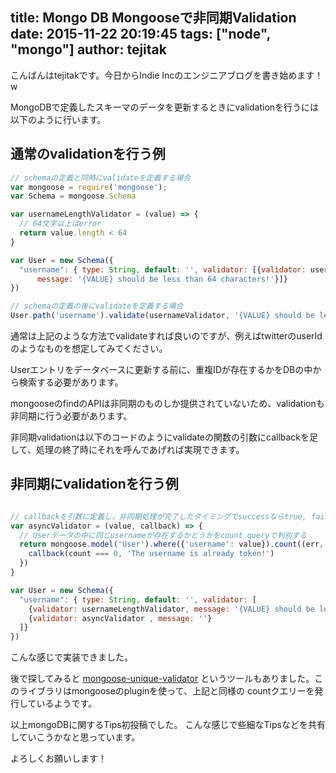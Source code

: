 title: Mongo DB Mongooseで非同期Validation
date: 2015-11-22 20:19:45
tags: ["node", "mongo"]
author: tejitak
---

こんばんはtejitakです。今日からIndie Incのエンジニアブログを書き始めます！w

MongoDBで定義したスキーマのデータを更新するときにvalidationを行うには以下のように行います。

## 通常のvalidationを行う例

``` js
// schemaの定義と同時にvalidateを定義する場合
var mongoose = require('mongoose');
var Schema = mongoose.Schema

var usernameLengthValidator = (value) => {
  // 64文字以上はerror
  return value.length < 64
}

var User = new Schema({
  "username": { type: String, default: '', validator: [{validator: usernameLengthValidator ,
      message: '{VALUE} should be less than 64 characters!'}]}
})

// schemaの定義の後にvalidateを定義する場合
User.path('username').validate(usernameValidator, '{VALUE} should be less than 64 characters!')

```

通常は上記のような方法でvalidateすれば良いのですが、例えばtwitterのuserIdのようなものを想定してみてください。

Userエントリをデータベースに更新する前に、重複IDが存在するかをDBの中から検索する必要があります。

mongooseのfindのAPIは非同期のものしか提供されていないため、validationも非同期に行う必要があります。

非同期validationは以下のコードのようにvalidateの関数の引数にcallbackを足して、処理の終了時にそれを呼んであげれば実現できます。

## 非同期にvalidationを行う例
``` js

// callbackを引数に定義し、非同期処理が完了したタイミングでsuccessならtrue, failならfalseをcallbackに渡して実行する
var asyncValidator = (value, callback) => {
  // Userデータの中に同じusernameが存在するかどうかをcount queryで判別する
  return mongoose.model('User').where({'username': value}).count((err, count) => {
    callback(count === 0, 'The username is already token!')
  })
}

var User = new Schema({
  "username": { type: String, default: '', validator: [
    {validator: usernameLengthValidator, message: '{VALUE} should be less than 64 characters!'},
    {validator: asyncValidator , message: ''}
  ]}
})
```

こんな感じで実装できました。

後で探してみると [mongoose-unique-validator](https://www.npmjs.com/package/mongoose-unique-validator) というツールもありました。このライブラリはmongooseのpluginを使って、上記と同様の countクエリーを発行しているようです。

以上mongoDBに関するTips初投稿でした。
こんな感じで些細なTipsなどを共有していこうかなと思っています。

よろしくお願いします！
